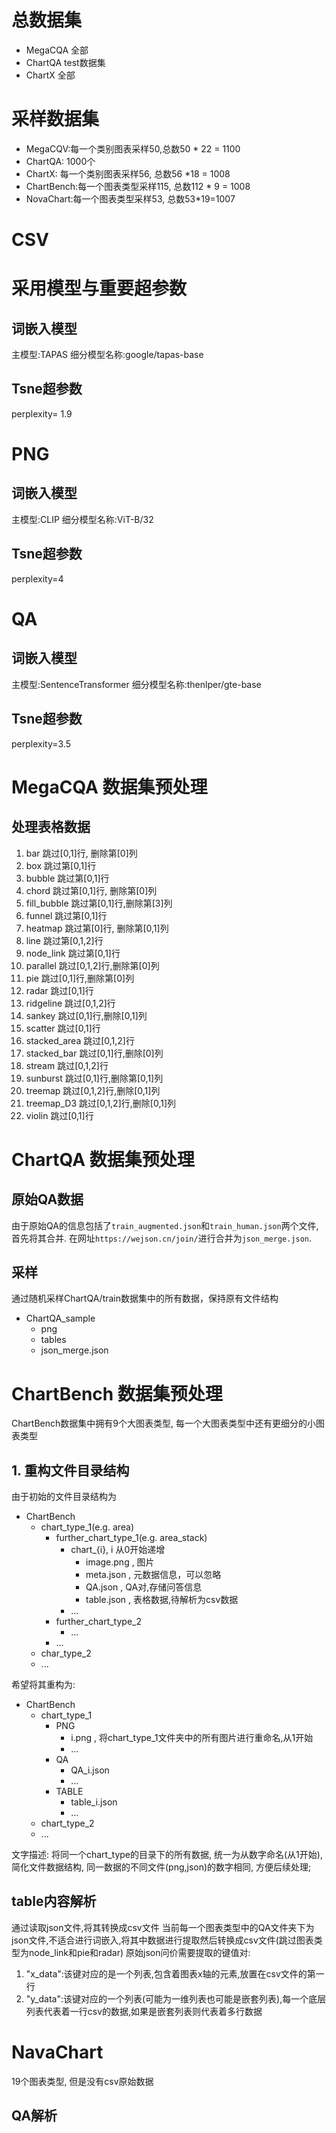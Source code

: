 # 总数据集
- MegaCQA 全部
- ChartQA test数据集
- ChartX 全部

# 采样数据集
- MegaCQV:每一个类别图表采样50,总数50 * 22 = 1100
- ChartQA: 1000个
- ChartX: 每一个类别图表采样56, 总数56 *18 = 1008
- ChartBench:每一个图表类型采样115, 总数112 * 9 = 1008
- NovaChart:每一个图表类型采样53, 总数53*19=1007

# CSV

# 采用模型与重要超参数
## 词嵌入模型
主模型:TAPAS
细分模型名称:google/tapas-base
## Tsne超参数
perplexity= 1.9

# PNG
## 词嵌入模型
主模型:CLIP
细分模型名称:ViT-B/32
## Tsne超参数
perplexity=4

# QA
## 词嵌入模型
主模型:SentenceTransformer
细分模型名称:thenlper/gte-base
## Tsne超参数
perplexity=3.5

# MegaCQA 数据集预处理
## 处理表格数据
1. bar
  跳过[0,1]行, 删除第[0]列
2. box
  跳过第[0,1]行
1. bubble
  跳过第[0,1]行
2. chord
  跳过第[0,1]行, 删除第[0]列
3. fill_bubble
  跳过第[0,1]行,删除第[3]列
4. funnel
  跳过第[0,1]行
5. heatmap
  跳过第[0]行, 删除第[0,1]列
6. line
  跳过第[0,1,2]行
7. node_link
  跳过第[0,1]行
8.  parallel
  跳过[0,1,2]行,删除第[0]列
9.  pie
  跳过[0,1]行,删除第[0]列
10. radar
    跳过[0,1]行
11. ridgeline
    跳过[0,1,2]行
12. sankey
    跳过[0,1]行,删除[0,1]列
13. scatter
  跳过[0,1]行
14. stacked_area
  跳过[0,1,2]行
15. stacked_bar
  跳过[0,1]行,删除[0]列
16. stream
  跳过[0,1,2]行
17. sunburst
  跳过[0,1]行,删除第[0,1]列
18. treemap
  跳过[0,1,2]行,删除[0,1]列
19. treemap_D3
  跳过[0,1,2]行,删除[0,1]列
20. violin
  跳过[0,1]行
# ChartQA 数据集预处理
## 原始QA数据
由于原始QA的信息包括了`train_augmented.json`和`train_human.json`两个文件,首先将其合并. 在网址`https://wejson.cn/join/`进行合并为`json_merge.json`.
## 采样
通过随机采样ChartQA/train数据集中的所有数据，保持原有文件结构
- ChartQA_sample
  - png
  - tables
  - json_merge.json

# ChartBench 数据集预处理
ChartBench数据集中拥有9个大图表类型, 每一个大图表类型中还有更细分的小图表类型
## 1. 重构文件目录结构
由于初始的文件目录结构为
- ChartBench
  - chart_type_1(e.g. area)
    - further_chart_type_1(e.g. area_stack)
      - chart_{i}, i 从0开始递增
        - image.png , 图片
        - meta.json , 元数据信息，可以忽略
        - QA.json , QA对,存储问答信息
        - table.json , 表格数据,待解析为csv数据
      - ...
    - further_chart_type_2
      - ...
    - ...
  - char_type_2
  - ...

希望将其重构为:
- ChartBench
  - chart_type_1
    - PNG
      - i.png , 将chart_type_1文件夹中的所有图片进行重命名,从1开始
      - ...
    - QA
      - QA_i.json
      - ...
    - TABLE
      - table_i.json
      - ...
  - chart_type_2
  - ...

文字描述:
将同一个chart_type的目录下的所有数据, 统一为从数字命名(从1开始), 简化文件数据结构, 同一数据的不同文件(png,json)的数字相同, 方便后续处理;

## table内容解析
通过读取json文件,将其转换成csv文件
当前每一个图表类型中的QA文件夹下为json文件,不适合进行词嵌入,将其中数据进行提取然后转换成csv文件(跳过图表类型为node_link和pie和radar)
原始json问价需要提取的键值对:
1. "x_data":该键对应的是一个列表,包含着图表x轴的元素,放置在csv文件的第一行
2. "y_data":该键对应的一个列表(可能为一维列表也可能是嵌套列表),每一个底层列表代表着一行csv的数据,如果是嵌套列表则代表着多行数据
# NavaChart
19个图表类型, 但是没有csv原始数据

## QA解析

